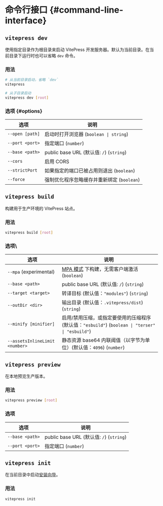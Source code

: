 # 命令行接口 {#command-line-interface}

## `vitepress dev`

使用指定目录作为根目录来启动 VitePress 开发服务器。默认为当前目录。在当前目录下运行时也可以省略 `dev` 命令。

### 用法

```sh
# 从当前目录启动，省略 `dev`
vitepress

# 从子目录启动
vitepress dev [root]
```

### 选项 {#options}

| 选项            | 说明                                       |
| --------------- | ------------------------------------------ |
| `--open [path]` | 启动时打开浏览器 (`boolean \| string`)     |
| `--port <port>` | 指定端口 (`number`)                        |
| `--base <path>` | public base URL (默认值: `/`) (`string`)     |
| `--cors`        | 启用 CORS                                  |
| `--strictPort`  | 如果指定的端口已被占用则退出 (`boolean`)   |
| `--force`       | 强制优化程序忽略缓存并重新绑定 (`boolean`) |

## `vitepress build`

构建用于生产环境的 VitePress 站点。

### 用法

```sh
vitepress build [root]
```

### 选项\

| 选项                           | 说明                                                                                              |
| ------------------------------ | ------------------------------------------------------------------------------------------------- |
| `--mpa` (experimental)         | [MPA 模式](../PressGuide/mpa-mode) 下构建，无需客户端激活 (`boolean`)                        |
| `--base <path>`                | public base URL (默认值: `/`)  (`string`)                                                            |
| `--target <target>`            | 转译目标 (默认值：`"modules"`) (`string`)                                                        |
| `--outDir <dir>`               | 输出目录 (默认值：`.vitepress/dist`) (`string`)                                                  |
| `--minify [minifier]`          | 启用/禁用压缩，或指定要使用的压缩程序 (默认值：`"esbuild"`) (`boolean \| "terser" \| "esbuild"`) |
| `--assetsInlineLimit <number>` | 静态资源 base64 内联阈值（以字节为单位）(默认值：`4096`) (`number`)                             |

## `vitepress preview`

在本地预览生产版本。

### 用法

```sh
vitepress preview [root]
```

### 选项

| 选项            | 说明                                   |
| --------------- | -------------------------------------- |
| `--base <path>` | public base URL (默认值: `/`) (`string`) |
| `--port <port>` | 指定端口 (`number`)                    |

## `vitepress init`

在当前目录中启动[安装向导](../PressGuide/getting-started#setup-wizard)。

### 用法

```sh
vitepress init
```
